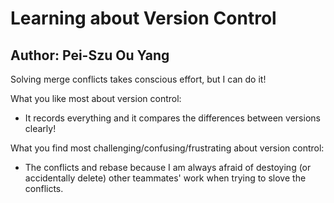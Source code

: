 # Learning about Version Control
Author: Pei-Szu Ou Yang
--
Solving merge conflicts takes conscious effort, but I can do it!

What you like most about version control:
- It records everything and it compares the differences between versions clearly!

What you find most challenging/confusing/frustrating about version control:
- The conflicts and rebase because I am always afraid of destoying (or accidentally delete) other teammates' work when trying to slove the conflicts.